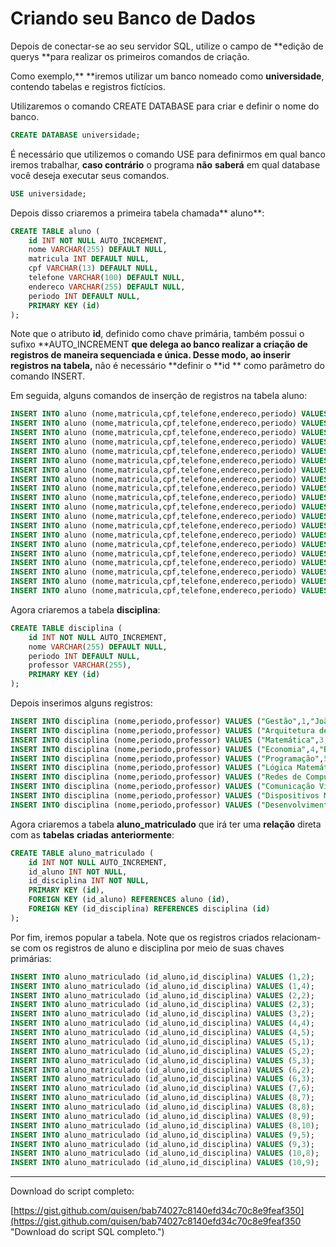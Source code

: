 # Criando seu Banco de Dados

Depois de conectar-se ao seu servidor SQL, utilize o campo de **edição de querys **para realizar os primeiros comandos de criação.

Como exemplo,** **iremos utilizar um banco nomeado como **universidade**, contendo tabelas e registros fictícios.

Utilizaremos o comando CREATE DATABASE para criar e definir o nome do banco.

```SQL
CREATE DATABASE universidade;
```

É necessário que utilizemos o comando USE para definirmos em qual banco iremos trabalhar, **caso contrário** o programa **não** **saberá** em qual database você deseja executar seus comandos.

```SQL
USE universidade;
```

Depois disso criaremos a primeira tabela chamada** aluno**:

```SQL
CREATE TABLE aluno (
    id INT NOT NULL AUTO_INCREMENT,
    nome VARCHAR(255) DEFAULT NULL,
    matricula INT DEFAULT NULL,
    cpf VARCHAR(13) DEFAULT NULL,
    telefone VARCHAR(100) DEFAULT NULL,
    endereco VARCHAR(255) DEFAULT NULL,
    periodo INT DEFAULT NULL,
    PRIMARY KEY (id)
);
```

Note que o atributo **id**, definido como chave primária, também possui o sufixo **AUTO\_INCREMENT **que delega ao banco realizar a criação de registros de maneira **sequenciada** e **única**. Desse modo, ao inserir registros na tabela,** não é necessário **definir o **id ** como parâmetro do comando INSERT.

Em seguida, alguns comandos de inserção de registros na tabela aluno:

```SQL
INSERT INTO aluno (nome,matricula,cpf,telefone,endereco,periodo) VALUES ("Lois",1421360,"1632010497799","(22) 98492-2558","8603 Per Ave",7);
INSERT INTO aluno (nome,matricula,cpf,telefone,endereco,periodo) VALUES ("Medge",299215,"1613011317199","(14) 98501-1201","Ap #157-3813 Justo Street",6);
INSERT INTO aluno (nome,matricula,cpf,telefone,endereco,periodo) VALUES ("Quincy",1578504,"1600011477899","(65) 98901-5201","269-9229 Vitae Street",4);
INSERT INTO aluno (nome,matricula,cpf,telefone,endereco,periodo) VALUES ("Joel",1837305,"1632120394499","(57) 98292-9924","Ap #110-1827 Vel, Ave",5);
INSERT INTO aluno (nome,matricula,cpf,telefone,endereco,periodo) VALUES ("Beatrice",956740,"1614051310799","(74) 98485-2976","349 Vulputate Ave",3);
INSERT INTO aluno (nome,matricula,cpf,telefone,endereco,periodo) VALUES ("Hedda",175672,"1681041935699","(13) 98531-2988","428-1136 Sagittis Ave",10);
INSERT INTO aluno (nome,matricula,cpf,telefone,endereco,periodo) VALUES ("Brynn",329045,"1688122144799","(91) 98673-1553","P.O. Box 893, 4739 Tempus Rd.",7);
INSERT INTO aluno (nome,matricula,cpf,telefone,endereco,periodo) VALUES ("Marny",1750590,"1650031912599","(42) 98708-9072","P.O. Box 650, 6606 Commodo Rd.",3);
INSERT INTO aluno (nome,matricula,cpf,telefone,endereco,periodo) VALUES ("Ronan",1052162,"1663062501899","(85) 98252-5089","941-3521 Vitae Avenue",6);
INSERT INTO aluno (nome,matricula,cpf,telefone,endereco,periodo) VALUES ("Tyrone",1708255,"1604071662099","(73) 98497-2770","718-5241 At Road",2);
INSERT INTO aluno (nome,matricula,cpf,telefone,endereco,periodo) VALUES ("Galvin",310567,"1695060570899","(82) 98170-4905","351-2310 Non St.",6);
INSERT INTO aluno (nome,matricula,cpf,telefone,endereco,periodo) VALUES ("Hu",597773,"1642072055599","(24) 98132-8119","Ap #379-373 Mollis St.",9);
INSERT INTO aluno (nome,matricula,cpf,telefone,endereco,periodo) VALUES ("Beck",1268638,"1634023093499","(75) 98242-4603","Ap #162-4786 Magna. Av.",10);
INSERT INTO aluno (nome,matricula,cpf,telefone,endereco,periodo) VALUES ("Signe",513875,"1633012250799","(64) 98672-0313","655 Feugiat St.",6);
INSERT INTO aluno (nome,matricula,cpf,telefone,endereco,periodo) VALUES ("Candace",1336855,"1677011908299","(75) 98430-6504","676-5472 Quis Av.",7);
INSERT INTO aluno (nome,matricula,cpf,telefone,endereco,periodo) VALUES ("Melinda",1661667,"1696060657699","(62) 98398-5846","822 Lorem Street",3);
INSERT INTO aluno (nome,matricula,cpf,telefone,endereco,periodo) VALUES ("Francesca",671559,"1672092085199","(71) 98287-5162","231-4714 Mauris Ave",4);
INSERT INTO aluno (nome,matricula,cpf,telefone,endereco,periodo) VALUES ("Liberty",1854362,"1627080895599","(33) 98482-2013","Ap #443-9664 Elementum Road",4);
INSERT INTO aluno (nome,matricula,cpf,telefone,endereco,periodo) VALUES ("Troy",1700232,"1624010821399","(88) 98542-6386","Ap #173-797 Ac Rd.",1);
INSERT INTO aluno (nome,matricula,cpf,telefone,endereco,periodo) VALUES ("Bertha",488541,"1608110458399","(53) 98878-6683","4043 Nam Rd.",5);
```

Agora criaremos a tabela **disciplina**:

```SQL
CREATE TABLE disciplina (
    id INT NOT NULL AUTO_INCREMENT,
    nome VARCHAR(255) DEFAULT NULL,
    periodo INT DEFAULT NULL,
    professor VARCHAR(255),
    PRIMARY KEY (id)
);
```

Depois inserimos alguns registros:

```SQL
INSERT INTO disciplina (nome,periodo,professor) VALUES ("Gestão",1,"João");
INSERT INTO disciplina (nome,periodo,professor) VALUES ("Arquitetura de Computadores",2,"Cláudio");
INSERT INTO disciplina (nome,periodo,professor) VALUES ("Matemática",3,"Maria");
INSERT INTO disciplina (nome,periodo,professor) VALUES ("Economia",4,"Beatriz");
INSERT INTO disciplina (nome,periodo,professor) VALUES ("Programação",5,"Marcelo");
INSERT INTO disciplina (nome,periodo,professor) VALUES ("Lógica Matemática",6,"Marcos");
INSERT INTO disciplina (nome,periodo,professor) VALUES ("Redes de Computadores",7,"Rogério");
INSERT INTO disciplina (nome,periodo,professor) VALUES ("Comunicação Visual",8,"Matheus");
INSERT INTO disciplina (nome,periodo,professor) VALUES ("Dispositivos Móveis",9,"Felipe");
INSERT INTO disciplina (nome,periodo,professor) VALUES ("Desenvolvimento Web",10,"Mariana");
```

Agora criaremos a tabela **aluno\_matriculado** que irá ter uma **relação** direta com as **tabelas** **criadas** **anteriormente**:

```SQL
CREATE TABLE aluno_matriculado (
    id INT NOT NULL AUTO_INCREMENT,
    id_aluno INT NOT NULL,
    id_disciplina INT NOT NULL,
    PRIMARY KEY (id),
    FOREIGN KEY (id_aluno) REFERENCES aluno (id),
    FOREIGN KEY (id_disciplina) REFERENCES disciplina (id)
);
```

Por fim, iremos popular a tabela. Note que os registros criados relacionam-se com os registros de aluno e disciplina por meio de suas chaves primárias:

```SQL
INSERT INTO aluno_matriculado (id_aluno,id_disciplina) VALUES (1,2);
INSERT INTO aluno_matriculado (id_aluno,id_disciplina) VALUES (1,4);
INSERT INTO aluno_matriculado (id_aluno,id_disciplina) VALUES (2,2);
INSERT INTO aluno_matriculado (id_aluno,id_disciplina) VALUES (2,3);
INSERT INTO aluno_matriculado (id_aluno,id_disciplina) VALUES (3,2);
INSERT INTO aluno_matriculado (id_aluno,id_disciplina) VALUES (4,4);
INSERT INTO aluno_matriculado (id_aluno,id_disciplina) VALUES (4,5);
INSERT INTO aluno_matriculado (id_aluno,id_disciplina) VALUES (5,1);
INSERT INTO aluno_matriculado (id_aluno,id_disciplina) VALUES (5,2);
INSERT INTO aluno_matriculado (id_aluno,id_disciplina) VALUES (5,3);
INSERT INTO aluno_matriculado (id_aluno,id_disciplina) VALUES (6,2);
INSERT INTO aluno_matriculado (id_aluno,id_disciplina) VALUES (6,3);
INSERT INTO aluno_matriculado (id_aluno,id_disciplina) VALUES (7,6);
INSERT INTO aluno_matriculado (id_aluno,id_disciplina) VALUES (8,7);
INSERT INTO aluno_matriculado (id_aluno,id_disciplina) VALUES (8,8);
INSERT INTO aluno_matriculado (id_aluno,id_disciplina) VALUES (8,9);
INSERT INTO aluno_matriculado (id_aluno,id_disciplina) VALUES (8,10);
INSERT INTO aluno_matriculado (id_aluno,id_disciplina) VALUES (9,5);
INSERT INTO aluno_matriculado (id_aluno,id_disciplina) VALUES (9,3);
INSERT INTO aluno_matriculado (id_aluno,id_disciplina) VALUES (10,8);
INSERT INTO aluno_matriculado (id_aluno,id_disciplina) VALUES (10,9);
```

---

Download do script completo:

[https://gist.github.com/quisen/bab74027c8140efd34c70c8e9feaf350](https://gist.github.com/quisen/bab74027c8140efd34c70c8e9feaf350 "Download do script SQL completo.")

